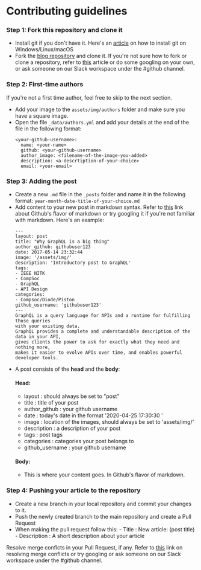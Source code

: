 # Contributing guidelines
### Step 1: Fork this repository and clone it
- Install git if you don't have it. Here's an [article](https://www.digitalocean.com/community/tutorials/how-to-contribute-to-open-source-getting-started-with-git) on how to install git on Windows/Linux/macOS
- Fork the [blog repository](https://github.com/IEEE-NITK/blog) and clone it.
If you're not sure how to fork or clone a repository, refer to [this](https://www.digitalocean.com/community/tutorials/fork-clone-make-changes-push-to-github) article or do some googling on your own, or ask someone on our Slack workspace under the #github channel.
### Step 2: First-time authors
If you're not a first time author, feel free to skip to the next section.

- Add your image to the `assets/img/authors` folder and make sure you have a square image.  
- Open the file `_data/authors.yml` and add your details at the end of the file in the following format:
  ```
  <your-github-username>:
  	name: <your-name>
  	github: <your-github-username>
	author_image: <filename-of-the-image-you-added>
	description: <a-descrtiption-of-your-choice>
	email: <your-email>
  ```
### Step 3: Adding the post
- Create a new `.md` file in the `_posts` folder and name it in the following format:
	`year-month-date-title-of-your-choice.md`
- Add content to your new post in markdown syntax. Refer to [this](https://guides.github.com/features/mastering-markdown/) link about Github's flavor of markdown or try googling it if you're not familiar with markdown. Here's an example: 
	```
	---
	layout: post
	title: "Why GraphQL is a big thing"
	author_github: githubuser123
	date: 2017-05-14 23:32:44
	image: '/assets/img/'
	description: 'Introductory post to GraphQL'
	tags:
	- IEEE NITK
	- CompSoc
	- GraphQL
	- API Design
	categories:
	- Compsoc/Diode/Piston
	github_username: 'githubuser123'
	---
	GraphQL is a query language for APIs and a runtime for fulfilling those queries 
	with your existing data. 
	GraphQL provides a complete and understandable description of the data in your API,
	gives clients the power to ask for exactly what they need and nothing more,
	makes it easier to evolve APIs over time, and enables powerful developer tools.
	```
- A post consists of the <b>head</b> and the <b>body</b>:
	#### Head:
	- layout :  should always be set to "post"
	- title : title of your post 
	- author_github :  your github username 
	- date :  today's date in the format '2020-04-25 17:30:30 '
	- image : location of the images, should always be set to 'assets/img/' 
	- description : a description of your post 
	- tags :  post tags 
	- categories : categories your post belongs to
	- github_username : your github username
	#### Body:
	- This is where your content goes. In Github's flavor of markdown.

### Step 4: Pushing your article to the repository
- Create a new branch in your local repository and commit your changes to it.
- Push the newly created branch to the main repository and create a Pull Request
- When making the pull request follow this:
		- Title : New article: (post title)
		- Description : A short description about your article
		
Resolve merge conflcts in your Pull Request, if any. Refer to [this](https://help.github.com/en/github/collaborating-with-issues-and-pull-requests/resolving-a-merge-conflict-on-github) link on resolving merge conflicts or try googling or ask someone on our Slack workspace under the #github channel.
